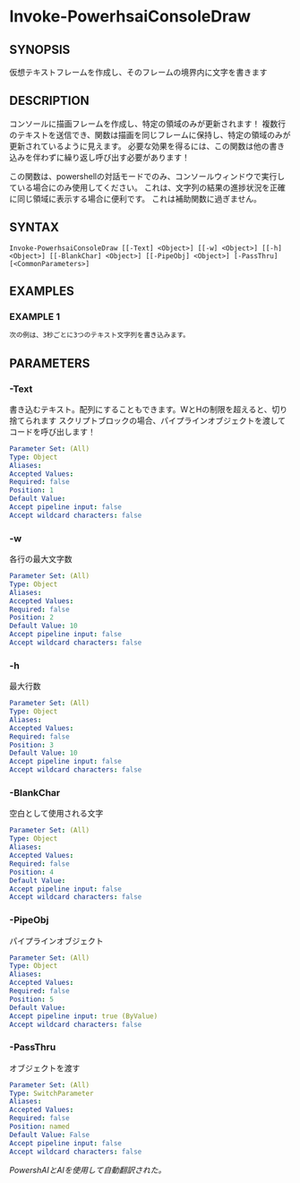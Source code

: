 ﻿---
external help file: powershai-help.xml
schema: 2.0.0
powershai: true
---

# Invoke-PowerhsaiConsoleDraw

## SYNOPSIS <!--!= @#Synop !-->
仮想テキストフレームを作成し、そのフレームの境界内に文字を書きます

## DESCRIPTION <!--!= @#Desc !-->
コンソールに描画フレームを作成し、特定の領域のみが更新されます！
複数行のテキストを送信でき、関数は描画を同じフレームに保持し、特定の領域のみが更新されているように見えます。
必要な効果を得るには、この関数は他の書き込みを伴わずに繰り返し呼び出す必要があります！

この関数は、powershellの対話モードでのみ、コンソールウィンドウで実行している場合にのみ使用してください。
これは、文字列の結果の進捗状況を正確に同じ領域に表示する場合に便利です。
これは補助関数に過ぎません。

## SYNTAX <!--!= @#Syntax !-->

```
Invoke-PowerhsaiConsoleDraw [[-Text] <Object>] [[-w] <Object>] [[-h] <Object>] [[-BlankChar] <Object>] [[-PipeObj] <Object>] [-PassThru] [<CommonParameters>]
```

## EXAMPLES <!--!= @#Ex !-->

### EXAMPLE 1
```powershell
次の例は、3秒ごとに3つのテキスト文字列を書き込みます。
```


## PARAMETERS <!--!= @#Params !-->

### -Text
書き込むテキスト。配列にすることもできます。WとHの制限を超えると、切り捨てられます
スクリプトブロックの場合、パイプラインオブジェクトを渡してコードを呼び出します！

```yml
Parameter Set: (All)
Type: Object
Aliases: 
Accepted Values: 
Required: false
Position: 1
Default Value: 
Accept pipeline input: false
Accept wildcard characters: false
```

### -w
各行の最大文字数

```yml
Parameter Set: (All)
Type: Object
Aliases: 
Accepted Values: 
Required: false
Position: 2
Default Value: 10
Accept pipeline input: false
Accept wildcard characters: false
```

### -h
最大行数

```yml
Parameter Set: (All)
Type: Object
Aliases: 
Accepted Values: 
Required: false
Position: 3
Default Value: 10
Accept pipeline input: false
Accept wildcard characters: false
```

### -BlankChar
空白として使用される文字

```yml
Parameter Set: (All)
Type: Object
Aliases: 
Accepted Values: 
Required: false
Position: 4
Default Value: 
Accept pipeline input: false
Accept wildcard characters: false
```

### -PipeObj
パイプラインオブジェクト

```yml
Parameter Set: (All)
Type: Object
Aliases: 
Accepted Values: 
Required: false
Position: 5
Default Value: 
Accept pipeline input: true (ByValue)
Accept wildcard characters: false
```

### -PassThru
オブジェクトを渡す

```yml
Parameter Set: (All)
Type: SwitchParameter
Aliases: 
Accepted Values: 
Required: false
Position: named
Default Value: False
Accept pipeline input: false
Accept wildcard characters: false
```




<!--PowershaiAiDocBlockStart-->
_PowershAIとAIを使用して自動翻訳された。_
<!--PowershaiAiDocBlockEnd-->
